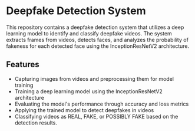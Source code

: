 # Deepfake Detection System

This repository contains a deepfake detection system that utilizes a deep learning model to identify and classify deepfake videos. The system extracts frames from videos, detects faces, and analyzes the probability of fakeness for each detected face using the InceptionResNetV2 architecture.

## Features

- Capturing images from videos and preprocessing them for model training
- Training a deep learning model using the InceptionResNetV2 architecture
- Evaluating the model's performance through accuracy and loss metrics
- Applying the trained model to detect deepfakes in videos
- Classifying videos as REAL, FAKE, or POSSIBLY FAKE based on the detection results.
